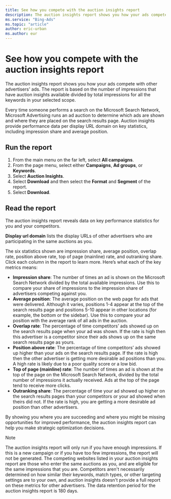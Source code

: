 ```yaml
---
title: See how you compete with the auction insights report
description: The auction insights report shows you how your ads compete with other advertisers' ads. The report is based on the number of impressions that have auction insights available divided by total impressions for all the keywords in your selected scope.
ms.service: "Bing-Ads"
ms.topic: "article"
author: eric-urban
ms.author: eur
---
```


# See how you compete with the auction insights report

The auction insights report shows you how your ads compete with other advertisers' ads. The report is based on the number of impressions that have auction insights available divided by total impressions for all the keywords in your selected scope.

Every time someone performs a search on the Microsoft Search Network,     Microsoft Advertising runs an ad auction to determine which ads are shown and where they are placed on the search results page. Auction insights provide performance    data per display URL domain on key statistics, including impression share and average position.

## Run the report
1. From the main menu on the far left, select **All campaigns**.
1. From the page menu, select either **Campaigns**, **Ad groups**, or **Keywords**.
1. Select **Auction Insights**.
1. Select **Download** and then select the **Format** and **Segment** of the report.
1. Select **Download**.

## Read the report

The auction insights report reveals data on key performance statistics for you and your competitors.

**Display url domain** lists the display URLs of other advertisers who are participating in the same auctions as you.

The six statistics shown are impression share, average position, overlap rate, position above rate, top of page (mainline) rate, and outranking share.    Click each column in the report to learn more. Here’s what each of the key metrics means:

- **Impression share**: The number of times an ad is shown on the Microsoft Search Network divided by the total available impressions. Use this to compare your share of impressions to the impression share of advertisers competing against you.
- **Average position**: The average position on the web page for ads that were delivered. Although it varies, positions 1-4 appear at the top of the search results page and positions 5-10 appear in other locations (for example, the bottom or the sidebar). Use this to compare your ad position with the average rank of all ads in the auction.
- **Overlap rate**: The percentage of time competitors’ ads showed up on the search results page when your ad was shown.  If the rate is high then this advertiser is a competitor since their ads shows up on the same search results page as yours.
- **Position above rate**: The percentage of time competitors’ ads showed up higher than your ads on the search results page. If the rate is high then the other advertiser is getting more desirable ad positions than you. A high rate is likely due to a poor quality score or a low bid.
- **Top of page (mainline) rate**: The number of times an ad is shown at the top of the page on the Microsoft Search Network, divided by the total number of impressions it actually received. Ads at the top of the page tend to receive more clicks.
- **Outranking share**: The percentage of time your ad showed up higher on the search results pages than your competitors or your ad showed when theirs did not. If the rate is high, you are getting a more desirable ad position than other advertisers.

By showing you where you are succeeding and where you might be missing opportunities for improved performance, the auction insights report can help you make strategic optimization decisions.

> [!NOTE]
> The auction insights report will only run if you have enough impressions. If this is a new campaign or if you have too few impressions, the report will not be generated.
> The competing websites listed in your auction insights report are those who enter the same auctions as you, and are eligible for the same impressions that you are.      Competitors aren't necessarily determined on how similar their keywords, match types, or other targeting settings are to your own, and auction insights doesn't provide a full report      on these metrics for other advertisers.
> The data retention period for the auction insights report is 180 days.


